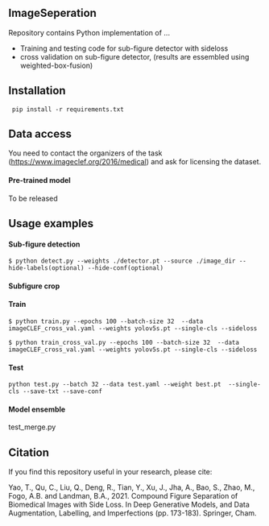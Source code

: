 ## ImageSeperation

Repository contains Python implementation of ...

* Training and testing code for sub-figure detector with sideloss
* cross validation on sub-figure detector, (results are essembled using weighted-box-fusion)

## Installation

``` pip install -r requirements.txt```

## Data access

You need to contact the organizers of the task (https://www.imageclef.org/2016/medical) and ask for licensing the dataset.


#### Pre-trained model

To be released


## Usage examples

#### Sub-figure detection

```$ python detect.py --weights ./detector.pt --source ./image_dir --hide-labels(optional) --hide-conf(optional)```

#### Subfigure crop

#### Train
```$ python train.py --epochs 100 --batch-size 32  --data imageCLEF_cross_val.yaml --weights yolov5s.pt --single-cls --sideloss```

```$ python train_cross_val.py --epochs 100 --batch-size 32  --data imageCLEF_cross_val.yaml --weights yolov5s.pt --single-cls --sideloss```

#### Test

```python test.py --batch 32 --data test.yaml --weight best.pt  --single-cls --save-txt --save-conf```

#### Model ensemble

test_merge.py


## Citation
If you find this repository useful in your research, please cite:

Yao, T., Qu, C., Liu, Q., Deng, R., Tian, Y., Xu, J., Jha, A., Bao, S., Zhao, M., Fogo, A.B. and Landman, B.A., 2021. Compound Figure Separation of Biomedical Images with Side Loss. In Deep Generative Models, and Data Augmentation, Labelling, and Imperfections (pp. 173-183). Springer, Cham.
